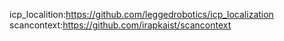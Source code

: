 icp_localition:https://github.com/leggedrobotics/icp_localization
scancontext:https://github.com/irapkaist/scancontext
